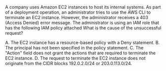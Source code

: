 A company uses Amazon EC2 instances to host its internal systems. As part of a deployment operation, an administrator tries to use the AWS CLI to terminate an EC2 instance. However, the administrator receives a 403 (Access Denied) error message. The administrator is using an IAM role that has the following IAM policy attached
What is the cause of the unsuccessful request? 

A. The EC2 instance has a resource-based policy with a Deny statement. 
B. The principal has not been specified in the policy statement. 
C. The "Action" field does not grant the actions that are required to terminate the EC2 instance. 
D. The request to terminate the EC2 instance does not originate from the CIDR blocks 192.0.2.0/24 or 203.0.113.0/24.
